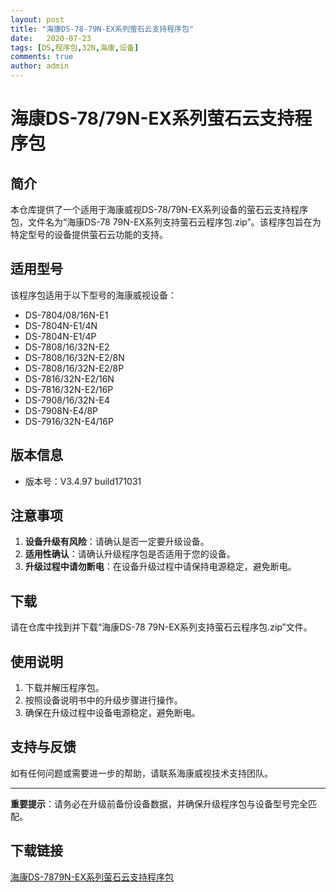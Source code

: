 ```yaml
---
layout: post
title: "海康DS-78-79N-EX系列萤石云支持程序包"
date:   2020-07-23
tags: [DS,程序包,32N,海康,设备]
comments: true
author: admin
---
```

# 海康DS-78/79N-EX系列萤石云支持程序包

## 简介

本仓库提供了一个适用于海康威视DS-78/79N-EX系列设备的萤石云支持程序包，文件名为“海康DS-78 79N-EX系列支持萤石云程序包.zip”。该程序包旨在为特定型号的设备提供萤石云功能的支持。

## 适用型号

该程序包适用于以下型号的海康威视设备：

- DS-7804/08/16N-E1
- DS-7804N-E1/4N
- DS-7804N-E1/4P
- DS-7808/16/32N-E2
- DS-7808/16/32N-E2/8N
- DS-7808/16/32N-E2/8P
- DS-7816/32N-E2/16N
- DS-7816/32N-E2/16P
- DS-7908/16/32N-E4
- DS-7908N-E4/8P
- DS-7916/32N-E4/16P

## 版本信息

- 版本号：V3.4.97 build171031

## 注意事项

1. **设备升级有风险**：请确认是否一定要升级设备。
2. **适用性确认**：请确认升级程序包是否适用于您的设备。
3. **升级过程中请勿断电**：在设备升级过程中请保持电源稳定，避免断电。

## 下载

请在仓库中找到并下载“海康DS-78 79N-EX系列支持萤石云程序包.zip”文件。

## 使用说明

1. 下载并解压程序包。
2. 按照设备说明书中的升级步骤进行操作。
3. 确保在升级过程中设备电源稳定，避免断电。

## 支持与反馈

如有任何问题或需要进一步的帮助，请联系海康威视技术支持团队。

---

**重要提示**：请务必在升级前备份设备数据，并确保升级程序包与设备型号完全匹配。

## 下载链接

[海康DS-7879N-EX系列萤石云支持程序包](https://pan.quark.cn/s/33524d0713c2)